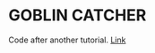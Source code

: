 GOBLIN CATCHER
======
Code after another tutorial.
[Link](http://www.lostdecadegames.com/how-to-make-a-simple-html5-canvas-game/)